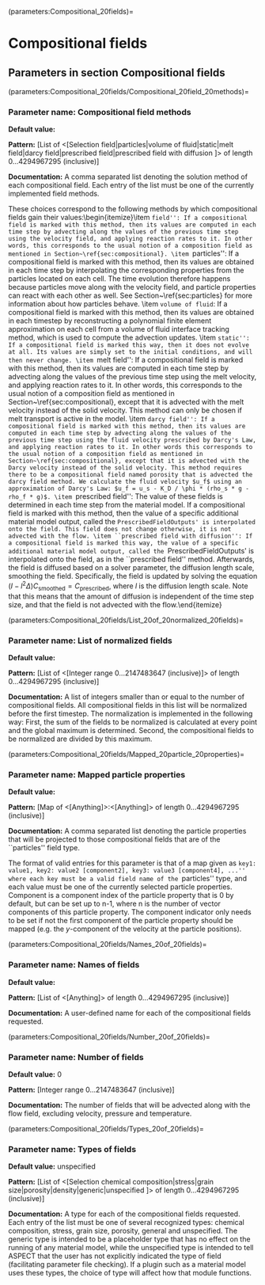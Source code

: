 (parameters:Compositional_20fields)=
# **Compositional fields**


## **Parameters in section** Compositional fields


(parameters:Compositional_20fields/Compositional_20field_20methods)=
### __Parameter name:__ Compositional field methods
**Default value:**

**Pattern:** [List of <[Selection field|particles|volume of fluid|static|melt field|darcy field|prescribed field|prescribed field with diffusion ]> of length 0...4294967295 (inclusive)]

**Documentation:** A comma separated list denoting the solution method of each compositional field. Each entry of the list must be one of the currently implemented field methods.

These choices correspond to the following methods by which compositional fields gain their values:\begin{itemize}\item ``field'': If a compositional field is marked with this method, then its values are computed in each time step by advecting along the values of the previous time step using the velocity field, and applying reaction rates to it. In other words, this corresponds to the usual notion of a composition field as mentioned in Section~\ref{sec:compositional}.
\item ``particles'': If a compositional field is marked with this method, then its values are obtained in each time step by interpolating the corresponding properties from the particles located on each cell. The time evolution therefore happens because particles move along with the velocity field, and particle properties can react with each other as well. See Section~\ref{sec:particles} for more information about how particles behave.
\item ``volume of fluid``: If a compositional field is marked with this method, then its values are obtained in each timestep by reconstructing a polynomial finite element approximation on each cell from a volume of fluid interface tracking method, which is used to compute the advection updates.
\item ``static'': If a compositional field is marked this way, then it does not evolve at all. Its values are simply set to the initial conditions, and will then never change.
\item ``melt field'': If a compositional field is marked with this method, then its values are computed in each time step by advecting along the values of the previous time step using the melt velocity, and applying reaction rates to it. In other words, this corresponds to the usual notion of a composition field as mentioned in Section~\ref{sec:compositional}, except that it is advected with the melt velocity instead of the solid velocity. This method can only be chosen if melt transport is active in the model.
\item ``darcy field'': If a compositional field is marked with this method, then its values are computed in each time step by advecting along the values of the previous time step using the fluid velocity prescribed by Darcy's Law, and applying reaction rates to it. In other words this corresponds to the usual notion of a composition field as mentioned in Section~\ref{sec:compositional}, except that it is advected with the Darcy velocity instead of the solid velocity. This method requires there to be a compositional field named porosity that is advected the darcy field method. We calculate the fluid velocity $u_f$ using an approximation of Darcy's Law: $u_f = u_s - K_D / \phi * (rho_s * g - rho_f * g)$.
\item ``prescribed field'': The value of these fields is determined in each time step from the material model. If a compositional field is marked with this method, then the value of a specific additional material model output, called the `PrescribedFieldOutputs' is interpolated onto the field. This field does not change otherwise, it is not advected with the flow.
\item ``prescribed field with diffusion'': If a compositional field is marked this way, the value of a specific additional material model output, called the `PrescribedFieldOutputs' is interpolated onto the field, as in the ``prescribed field'' method. Afterwards, the field is diffused based on a solver parameter, the diffusion length scale, smoothing the field. Specifically, the field is updated by solving the equation $(I-l^2 \Delta) C_\text{smoothed} = C_\text{prescribed}$, where $l$ is the diffusion length scale. Note that this means that the amount of diffusion is independent of the time step size, and that the field is not advected with the flow.\end{itemize}

(parameters:Compositional_20fields/List_20of_20normalized_20fields)=
### __Parameter name:__ List of normalized fields
**Default value:**

**Pattern:** [List of <[Integer range 0...2147483647 (inclusive)]> of length 0...4294967295 (inclusive)]

**Documentation:** A list of integers smaller than or equal to the number of compositional fields. All compositional fields in this list will be normalized before the first timestep. The normalization is implemented in the following way: First, the sum of the fields to be normalized is calculated at every point and the global maximum is determined. Second, the compositional fields to be normalized are divided by this maximum.

(parameters:Compositional_20fields/Mapped_20particle_20properties)=
### __Parameter name:__ Mapped particle properties
**Default value:**

**Pattern:** [Map of <[Anything]>:<[Anything]> of length 0...4294967295 (inclusive)]

**Documentation:** A comma separated list denoting the particle properties that will be projected to those compositional fields that are of the ``particles'' field type.

The format of valid entries for this parameter is that of a map given as ``key1: value1, key2: value2 [component2], key3: value3 [component4], ...'' where each key must be a valid field name of the ``particles'' type, and each value must be one of the currently selected particle properties. Component is a component index of the particle property that is 0 by default, but can be set up to n-1, where n is the number of vector components of this particle property. The component indicator only needs to be set if not the first component of the particle property should be mapped (e.g. the $y$-component of the velocity at the particle positions).

(parameters:Compositional_20fields/Names_20of_20fields)=
### __Parameter name:__ Names of fields
**Default value:**

**Pattern:** [List of <[Anything]> of length 0...4294967295 (inclusive)]

**Documentation:** A user-defined name for each of the compositional fields requested.

(parameters:Compositional_20fields/Number_20of_20fields)=
### __Parameter name:__ Number of fields
**Default value:** 0

**Pattern:** [Integer range 0...2147483647 (inclusive)]

**Documentation:** The number of fields that will be advected along with the flow field, excluding velocity, pressure and temperature.

(parameters:Compositional_20fields/Types_20of_20fields)=
### __Parameter name:__ Types of fields
**Default value:** unspecified

**Pattern:** [List of <[Selection chemical composition|stress|grain size|porosity|density|generic|unspecified ]> of length 0...4294967295 (inclusive)]

**Documentation:** A type for each of the compositional fields requested. Each entry of the list must be one of several recognized types: chemical composition, stress, grain size, porosity, general and unspecified. The generic type is intended to be a placeholder type that has no effect on the running of any material model, while the unspecified type is intended to tell ASPECT that the user has not explicitly indicated the type of field (facilitating parameter file checking). If a plugin such as a material model uses these types, the choice of type will affect how that module functions.
